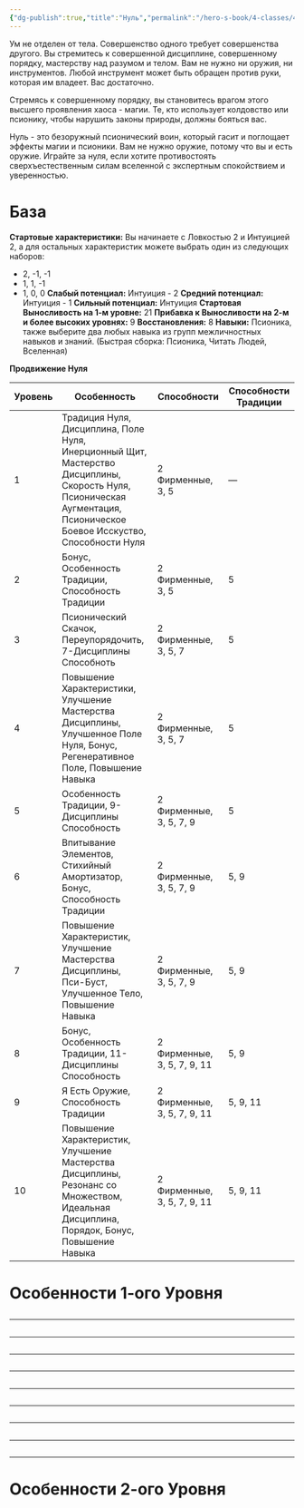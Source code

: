 ```yaml
---
{"dg-publish":true,"title":"Нуль","permalink":"/hero-s-book/4-classes/4-1-null/","dgPassFrontmatter":true}
---
```


Ум не отделен от тела. Совершенство одного требует совершенства другого. Вы стремитесь к совершенной дисциплине, совершенному порядку, мастерству над разумом и телом. Вам не нужно ни оружия, ни инструментов. Любой инструмент может быть обращен против руки, которая им владеет. Вас достаточно.

Стремясь к совершенному порядку, вы становитесь врагом этого высшего проявления хаоса - магии. Те, кто использует колдовство или псионику, чтобы нарушить законы природы, должны бояться вас. 

Нуль - это безоружный псионический воин, который гасит и поглощает эффекты магии и псионики. Вам не нужно оружие, потому что вы и есть оружие. Играйте за нуля, если хотите противостоять сверхъестественным силам вселенной с экспертным спокойствием и уверенностью.
# База
**Стартовые характеристики:** Вы начинаете с Ловкостью 2 и Интуицией 2, а для остальных характеристик можете выбрать один из следующих наборов: 
- 2, -1, -1 
- 1, 1, -1
- 1, 0, 0
**Слабый потенциал:** Интуиция - 2
**Средний потенциал:** Интуиция - 1
**Сильный потенциал:** Интуиция
**Стартовая Выносливость на 1-м уровне:** 21
**Прибавка к Выносливости на 2-м и более высоких уровнях:** 9
**Восстановления:** 8
**Навыки:** Псионика, также выберите два любых навыка из групп межличностных навыков и знаний. (Быстрая сборка: Псионика, Читать Людей, Вселенная)

**Продвижение Нуля**

| Уровень | Особенность                                                                                                                                                                    | Способности                 | Способности Традиции |
| ------- | ------------------------------------------------------------------------------------------------------------------------------------------------------------------------------ | --------------------------- | -------------------- |
| 1       | Традиция Нуля, Дисциплина, Поле Нуля, Инерционный Щит, <br>Мастерство Дисциплины, Скорость Нуля, Псионическая Аугментация, <br>Псионическое Боевое Исскуство, Способности Нуля | 2 Фирменные, 3, 5           | —                    |
| 2       | Бонус, Особенность Традиции, Способность Традиции                                                                                                                              | 2 Фирменные, 3, 5           | 5                    |
| 3       | Псионический Скачок, Переупорядочить, 7-Дисциплины Способноть                                                                                                                  | 2 Фирменные, 3, 5, 7        | 5                    |
| 4       | Повышение Характеристики, Улучшение Мастерства Дисциплины, <br>Улучшенное Поле Нуля, Бонус, Регенеративное Поле, Повышение Навыка                                              | 2 Фирменные, 3, 5, 7        | 5                    |
| 5       | Особенность Традиции, 9-Дисциплины Способность                                                                                                                                 | 2 Фирменные, 3, 5, 7, 9     | 5                    |
| 6       | Впитывание Элементов, Стихийный Амортизатор, Бонус, Способность <br>Традиции                                                                                                   | 2 Фирменные, 3, 5, 7, 9     | 5, 9                 |
| 7       | Повышение Характеристик, Улучшение Мастерства Дисциплины, <br>Пси-Буст, Улучшенное Тело, Повышение Навыка                                                                      | 2 Фирменные, 3, 5, 7, 9     | 5, 9                 |
| 8       | Бонус, Особенность Традиции, 11-Дисциплины Способность                                                                                                                         | 2 Фирменные, 3, 5, 7, 9, 11 | 5, 9                 |
| 9       | Я Есть Оружие, Способность Традиции                                                                                                                                            | 2 Фирменные, 3, 5, 7, 9, 11 | 5, 9, 11             |
| 10      | Повышение Характеристик, Улучшение Мастерства Дисциплины, <br>Резонанс со Множеством, Идеальная Дисциплина, Порядок, Бонус,<br>Повышение Навыка                                | 2 Фирменные, 3, 5, 7, 9, 11 | 5, 9, 11             |

# Особенности 1-ого Уровня
##
---
##
---
###
###
##
---
##
---
##
---
###
###
###
##
---
##
---
###
###
###
##
---
##
---
###
###
####
####

# Особенности 2-ого Уровня